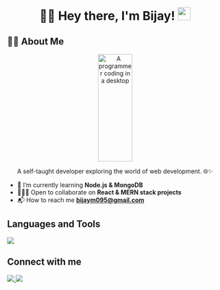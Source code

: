 <h1 align="center">
    👋👋 Hey there, I'm Bijay!
    <img src="https://media.giphy.com/media/hvRJCLFzcasrR4ia7z/giphy.gif" width="30px"/> 
</h1>

## 🧑‍💻 About Me

<div align="center">
    <img  src="https://tecnologia-innovadora.com/wp-content/uploads/2022/02/que-hacer-para-convertirse-en-ingeniero-en-sistemas-desarrollador-de-sistemas-computacionales-programacion-informatica.gif" alt="A programmer coding in a desktop" width="40%" height="250" />
</div>
  
<p align="center">
  A self-taught developer exploring the world of web development. 🌐✨
</p>

- :seedling: I’m currently learning **Node.js & MongoDB**
- :people_holding_hands: Open to collaborate on **React & MERN stack projects**
- :mailbox_with_mail: How to reach me **bijaym095@gmail.com**

## Languages and Tools

<div align="left"> 
 <a href="https://skillicons.dev">
    <img src="https://skillicons.dev/icons?i=html,css,js,ts,react,tailwindcss,bootstrap,firebase,sass,nodejs,express,mongodb,git,postman&theme=light" />
  </a>
</div>

## Connect with me

<div align="left">
 <a href="https://www.linkedin.com/in/bijaymagar095/">
    <img src="https://skillicons.dev/icons?i=linkedin" />
  </a>
  
  <a href="https://twitter.com/BijayMa90986013">
    <img src="https://skillicons.dev/icons?i=twitter" />
  </a>
</div>
